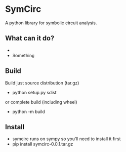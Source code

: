 # SymCirc

A python library for symbolic circuit analysis.

## What can it do?

* 
* Something

## Build

Build just source distribution (tar.gz)

* python setup.py sdist

or complete build (including wheel)

* python -m build

## Install
* symcirc runs on sympy so you'll need to install it first
* pip install symcirc-0.0.1.tar.gz 